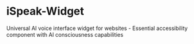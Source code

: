 # iSpeak-Widget
Universal AI voice interface widget for websites - Essential accessibility component with AI consciousness capabilities

